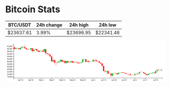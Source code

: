 # Bitcoin Stats

BTC/USDT|24h change|24h high|24h low|
|---|---|---|---|
|$23637.61|3.99%|$23696.95|$22341.46|

<img src="./chart.svg">
